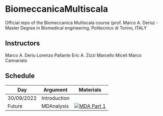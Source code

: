 # BiomeccanicaMultiscala
Official repo of the Biomeccanica Multiscala course (prof. Marco A. Deriu) - Master Degree in Biomedical engineering, Politecnico di Torino, ITALY

## Instructors
Marco A. Deriu
Lorenzo Pallante
Eric A. Zizzi
Marcello Miceli
Marco Cannariato

## Schedule

|  Day   	        | Argument                | Materials |
|---------------	|-------------------------|-----------|
| 30/09/2022     	| Introduction          	|   	|
| Future   	| MDAnalysis            	|  [![MDA Part 1](https://colab.research.google.com/assets/colab-badge.svg)](https://colab.research.google.com/github/MDAnalysis/WorkshopMDMLEdinburgh2022/blob/main/MD/MD_01_System_Manipulation.ipynb)  	|
